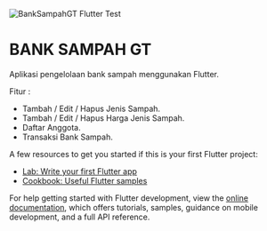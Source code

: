![BankSampahGT Flutter Test](https://github.com/GesangPJ/BankSampahGT/blob/main/.github/workflows/flutter.yml/badge.svg)

# BANK SAMPAH GT

Aplikasi pengelolaan bank sampah menggunakan Flutter.

Fitur :

- Tambah / Edit / Hapus Jenis Sampah.
- Tambah / Edit / Hapus Harga Jenis Sampah.
- Daftar Anggota.
- Transaksi Bank Sampah.

A few resources to get you started if this is your first Flutter project:

- [Lab: Write your first Flutter app](https://docs.flutter.dev/get-started/codelab)
- [Cookbook: Useful Flutter samples](https://docs.flutter.dev/cookbook)

For help getting started with Flutter development, view the
[online documentation](https://docs.flutter.dev/), which offers tutorials,
samples, guidance on mobile development, and a full API reference.
